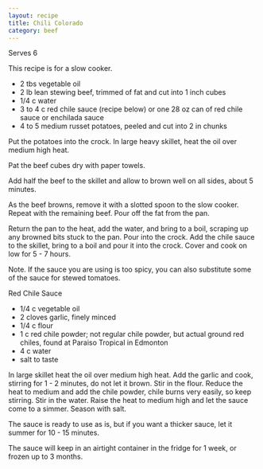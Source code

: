 ```yaml
---
layout: recipe
title: Chili Colorado
category: beef
---
```

Serves 6

This recipe is for a slow cooker.

- 2 tbs vegetable oil
- 2 lb lean stewing beef, trimmed of fat and cut into 1 inch cubes
- 1/4 c water
- 3 to 4 c red chile sauce (recipe below) or one 28 oz can of red chile sauce or enchilada sauce
- 4 to 5 medium russet potatoes, peeled and cut into 2 in chunks
  
Put the potatoes into the crock. In large heavy skillet, heat the oil over medium high heat. 

Pat the beef cubes dry with paper towels.

Add half the beef to the skillet and allow to brown well on all sides, about 5 minutes. 

As the beef browns, remove it with a slotted spoon to the slow cooker. Repeat with the remaining beef. Pour off the fat from the pan.

Return the pan to the heat, add the water, and bring to a boil, scraping up any browned bits stuck to the pan. Pour into the crock. Add the chile sauce to the skillet, bring to a boil and pour it into the crock. Cover and cook on low for 5 - 7 hours.

Note. If the sauce you are using is too spicy, you can also substitute some of the sauce for stewed tomatoes. 

Red Chile Sauce

- 1/4 c vegetable oil
- 2 cloves garlic, finely minced
- 1/4 c flour
- 1 c red chile powder; not regular chile powder, but actual ground red chiles, found at Paraiso Tropical in Edmonton
- 4 c water
- salt to taste
  
In large skillet heat the oil over medium high heat. Add the garlic and cook, stirring for 1 - 2 minutes, do not let it brown. Stir in the flour. Reduce the heat to medium and add the chile powder, chile burns very easily, so keep stirring. Stir in the water. Raise the heat to medium high and let the sauce come to a simmer. Season with salt.

The sauce is ready to use as is, but if you want a thicker sauce, let it summer for 10 - 15 minutes.

The sauce will keep in an airtight container in the fridge for 1 week, or frozen up to 3 months.
